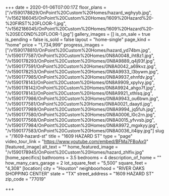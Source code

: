 +++
date = 2020-01-06T07:00:17Z
floor_plans = ["/v1590178829/OnPoint%20Custom%20Homes/hazard_wghyyb.jpg", "/v1562186045/OnPoint%20Custom%20Homes/1609%20Hazard%20-%20FIRST%20FLOOR-1.jpg", "/v1562186045/OnPoint%20Custom%20Homes/1609%20Hazard%20-%20SECOND%20FLOOR-1.jpg"]
gallery_images = []
is_on_sale = true
is_pending = false
is_sold = false
layout = "home-single"
page_kind = "home"
price = "1,734,999"
progress_images = ["/v1590178810/OnPoint%20Custom%20Homes/hazard_yd74bm.jpg", "/v1590177587/OnPoint%20Custom%20Homes/0N8A0048_iht8z1.jpg", "/v1590178293/OnPoint%20Custom%20Homes/0N8A9889_q4j93f.jpg", "/v1590177591/OnPoint%20Custom%20Homes/0N8A0042_a69kvz.jpg", "/v1590178253/OnPoint%20Custom%20Homes/0N8A9933_l3bywm.jpg", "/v1590177985/OnPoint%20Custom%20Homes/0N8A9937_ehnfdv.jpg", "/v1590178143/OnPoint%20Custom%20Homes/0N8A9909_xpylvy.jpg", "/v1590178142/OnPoint%20Custom%20Homes/0N8A9924_ahgo7f.jpg", "/v1590178143/OnPoint%20Custom%20Homes/0N8A9921_xthlsq.jpg", "/v1590177986/OnPoint%20Custom%20Homes/0N8A9943_ou6bwn.jpg", "/v1590177581/OnPoint%20Custom%20Homes/0N8A0021_daaytl.jpg", "/v1590177989/OnPoint%20Custom%20Homes/0N8A9994_jq5fuh.jpg", "/v1590177580/OnPoint%20Custom%20Homes/0N8A0006_l0c2rn.jpg", "/v1590177568/OnPoint%20Custom%20Homes/0N8A0015_yfvvsb.jpg", "/v1590177984/OnPoint%20Custom%20Homes/0N8A9972_mgxkyy.jpg", "/v1590177583/OnPoint%20Custom%20Homes/0N8A0036_it4ipy.jpg"]
slug = "/1609-hazard-st"
title = "1609 HAZARD ST"
type = "page"
video_tour_link = "https://www.youtube.com/embed/BFMa7FBoAx0"
[featured_image]
alt_text = ""
home_featured_image = "/v1590178945/OnPoint%20Custom%20Homes/hazard_zhlfiv.jpg"
[home_specifics]
bathrooms = 3.5
bedrooms = 4
description_of_home = ""
how_many_cars_garage = 2
lot_square_feet = "5,500"
square_feet = "4,308"
[location]
city = "Houston"
neighboorhood = "RIVER OAKS SHOPPING CENTER"
state = "TX"
street_address = "1609 HAZARD ST"
zip_code = "77019"

+++
